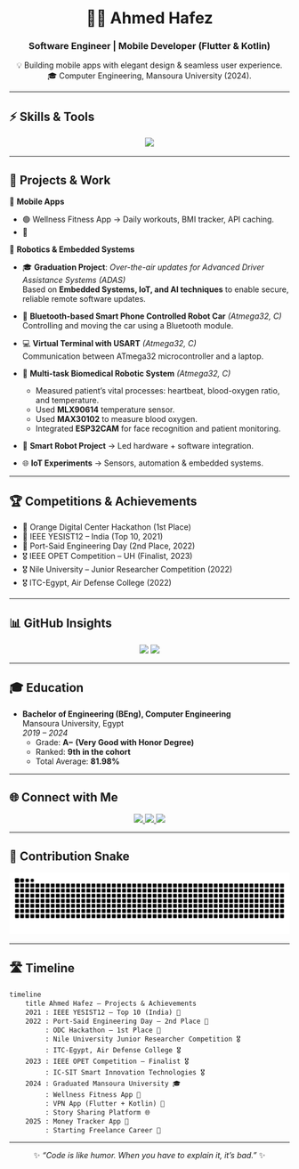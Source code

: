 <div align="center"> 
 
# 👨‍💻 Ahmed Hafez   
### Software Engineer | Mobile Developer (Flutter & Kotlin)   
 
💡 Building mobile apps with elegant design & seamless user experience.   
🎓 Computer Engineering, Mansoura University (2024).   
 
</div> 
 
--- 
 
## ⚡ Skills & Tools   
 
<p align="center"> 
  <img src="https://skillicons.dev/icons?i=dart,kotlin,flutter,androidstudio,firebase,sqlite,git,figma,c,cpp" /> 
</p> 
 
--- 
 
## 🚀 Projects & Work   

📱 **Mobile Apps**   
- 🟢 Wellness Fitness App → Daily workouts, BMI tracker, API caching.   
- 🔵   

🤖 **Robotics & Embedded Systems**   
- 🎓 **Graduation Project**: *Over-the-air updates for Advanced Driver Assistance Systems (ADAS)*  
  Based on **Embedded Systems, IoT, and AI techniques** to enable secure, reliable remote software updates.  

- 🚗 **Bluetooth-based Smart Phone Controlled Robot Car** *(Atmega32, C)*  
  Controlling and moving the car using a Bluetooth module.  

- 💻 **Virtual Terminal with USART** *(Atmega32, C)*  
  Communication between ATmega32 microcontroller and a laptop.  

- 🏥 **Multi-task Biomedical Robotic System** *(Atmega32, C)*  
  - Measured patient’s vital processes: heartbeat, blood-oxygen ratio, and temperature.  
  - Used **MLX90614** temperature sensor.  
  - Used **MAX30102** to measure blood oxygen.  
  - Integrated **ESP32CAM** for face recognition and patient monitoring.  

- 🤖 **Smart Robot Project** → Led hardware + software integration.   
- 🌐 **IoT Experiments** → Sensors, automation & embedded systems.   
 
 
--- 
 
## 🏆 Competitions & Achievements   
 
- 🥇 Orange Digital Center Hackathon (1st Place)   
- 🏅 IEEE YESIST12 – India (Top 10, 2021)   
- 🥈 Port-Said Engineering Day (2nd Place, 2022)   
- 🎖️ IEEE OPET Competition – UH (Finalist, 2023)   
- 🎖️ Nile University – Junior Researcher Competition (2022)   
- 🎖️ ITC-Egypt, Air Defense College (2022)   
 
--- 
 
## 📊 GitHub Insights   
 
<p align="center"> 
  <img src="https://github-readme-stats.vercel.app/api?username=ahmedhafez32&show_icons=true&theme=radical" height="180" /> 
  <img src="https://github-readme-stats.vercel.app/api/top-langs/?username=ahmedhafez32&layout=compact&theme=radical" height="180" /> 
</p> 
 
--- 
 
## 🎓 Education   
 
- **Bachelor of Engineering (BEng), Computer Engineering**  
  Mansoura University, Egypt  
  *2019 – 2024*  
  - Grade: **A− (Very Good with Honor Degree)**  
  - Ranked: **9th in the cohort**  
  - Total Average: **81.98%**
 
---  

## 🌐 Connect with Me  

<p align="center"> 
  <a href="https://www.linkedin.com/in/ahmedhafez47?utm_source=share&utm_campaign=share_via&utm_content=profile&utm_medium=android_app"> 
    <img src="https://img.shields.io/badge/LinkedIn-0A66C2?style=for-the-badge&logo=linkedin&logoColor=white"/> 
  </a> 
  <a href="mailto:ahmedhafez4563@gmail.com"> 
    <img src="https://img.shields.io/badge/Gmail-EA4335?style=for-the-badge&logo=gmail&logoColor=white"/> 
  </a> 
  <a href="https://wa.me/201556417677"> 
    <img src="https://img.shields.io/badge/WhatsApp-25D366?style=for-the-badge&logo=whatsapp&logoColor=white"/> 
  </a> 
</p>  

---  

## 🐍 Contribution Snake  

<p align="center">
  <!-- Light mode -->
  <picture>
    <source media="(prefers-color-scheme: dark)" srcset="https://raw.githubusercontent.com/AhmedHafez32/AhmedHafez32/output/github-contribution-grid-snake-dark.svg" />
    <source media="(prefers-color-scheme: light)" srcset="https://raw.githubusercontent.com/AhmedHafez32/AhmedHafez32/output/github-contribution-grid-snake.svg" />
    <img alt="Snake animation" src="https://raw.githubusercontent.com/AhmedHafez32/AhmedHafez32/output/github-contribution-grid-snake.svg" />
  </picture>
</p>


---  
## 🛣️ Timeline  

```mermaid
timeline
    title Ahmed Hafez – Projects & Achievements
    2021 : IEEE YESIST12 – Top 10 (India) 🏅
    2022 : Port-Said Engineering Day – 2nd Place 🥈
         : ODC Hackathon – 1st Place 🥇
         : Nile University Junior Researcher Competition 🎖️
         : ITC-Egypt, Air Defense College 🎖️
    2023 : IEEE OPET Competition – Finalist 🎖️
         : IC-SIT Smart Innovation Technologies 🎖️
    2024 : Graduated Mansoura University 🎓
         : Wellness Fitness App 📱
         : VPN App (Flutter + Kotlin) 📱
         : Story Sharing Platform 🌐
    2025 : Money Tracker App 📱
         : Starting Freelance Career 🚀
```
---
<div align="center">

✨ *“Code is like humor. When you have to explain it, it’s bad.”* ✨  

</div>
